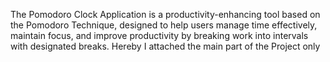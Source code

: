 The Pomodoro Clock Application is a productivity-enhancing tool based on the Pomodoro Technique, designed to help users manage time effectively, maintain focus, and improve productivity by breaking work into intervals with designated breaks.
Hereby I attached the main part of the Project only 
